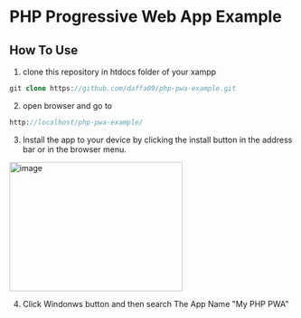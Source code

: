 # PHP Progressive Web App Example

## How To Use
1. clone this repository in htdocs folder of your xampp
```php
git clone https://github.com/daffa09/php-pwa-example.git
```
2. open browser and go to
```php
http://localhost/php-pwa-example/
```
3. Install the app to your device by clicking the install button in the address bar or in the browser menu.
<img width="306" height="228" alt="image" src="https://github.com/user-attachments/assets/64fe8d3d-ca8b-4768-98af-7c443a17bb99" />

4. Click Windonws button and then search The App Name "My PHP PWA"
